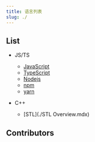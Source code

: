 ```yaml
---
title: 语言列表
slug: ./
---
```


## List

- JS/TS
  - [JavaScript](./JavaScript.mdx)
  - [TypeScript](./TypeScript.mdx)
  - [Nodejs](./Nodejs.mdx)
  - [npm](npm.mdx)
  - [yarn](yarn.mdx)

- C++
  - [STL](./STL Overview.mdx)
## Contributors
